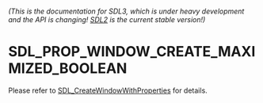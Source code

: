 ###### (This is the documentation for SDL3, which is under heavy development and the API is changing! [SDL2](https://wiki.libsdl.org/SDL2/) is the current stable version!)
# SDL_PROP_WINDOW_CREATE_MAXIMIZED_BOOLEAN

Please refer to [SDL_CreateWindowWithProperties](SDL_CreateWindowWithProperties) for details.


